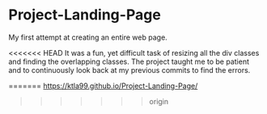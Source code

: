 # Project-Landing-Page

My first attempt at creating an entire web page.

<<<<<<< HEAD
It was a fun, yet difficult task of resizing all the div classes and finding the overlapping classes.
The project taught me to be patient and to continuously look back at my previous commits to find the errors. 

=======
https://ktla99.github.io/Project-Landing-Page/
>>>>>>> origin
